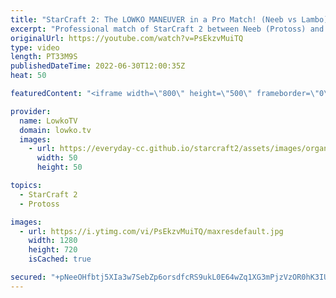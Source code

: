 ```yaml
---
title: "StarCraft 2: The LOWKO MANEUVER in a Pro Match! (Neeb vs Lambo)"
excerpt: "Professional match of StarCraft 2 between Neeb (Protoss) and Lambo (Zerg). This match of SC2 is a relatively passive one, until Neeb gets his Mothership out, at which he points he starts Mass Recalling around the map.  herO vs Rogue: https://youtu.be/rqFbx1bdKgA  Support my work on Patreon: https://www.patreon.com/lowkotv"
originalUrl: https://youtube.com/watch?v=PsEkzvMuiTQ
type: video
length: PT33M9S
publishedDateTime: 2022-06-30T12:00:35Z
heat: 50

featuredContent: "<iframe width=\"800\" height=\"500\" frameborder=\"0\" src=\"https://www.youtube.com/embed/PsEkzvMuiTQ\" allow=\"accelerometer; autoplay; encrypted-media; gyroscope; picture-in-picture\" allowfullscreen></iframe>"

provider:
  name: LowkoTV
  domain: lowko.tv
  images:
    - url: https://everyday-cc.github.io/starcraft2/assets/images/organizations/lowko.tv-50x50.jpg
      width: 50
      height: 50

topics:
  - StarCraft 2
  - Protoss

images:
  - url: https://i.ytimg.com/vi/PsEkzvMuiTQ/maxresdefault.jpg
    width: 1280
    height: 720
    isCached: true

secured: "+pNeeOHfbtj5XIa3w7SebZp6orsdfcRS9ukL0E64wZq1XG3mPjzVzOR0hK3IUYHS2cx/+KUmaLdJF4WHuDaVpvGoG/YdLor+UxkzexL3Z4GS3FC6q+55FuvU40CrlE/YWa/HGECzqMP10BDoDyDyx8UN7Egx7Tep4qJR6Oh3AtrBqimoVYbBk79QdrGhbelbepjXjjEKvhjx4x7qQZO7Au2AHmI5NyG7WS0QhM+8KKsXqvGVSNNLYNqQhETE8FtIwYBxnHRjIN5fBx9zqqAbZ87Tva+zoHXRR+W+iQuq1RekpISFJVpaU19MMl5Ueu5pM8Jso5al2wQFWcALS2kLeMjqqvfGG7VswsynB5pldVeHy0r1rwLCRoYGvyNQjk2BwJ7/UEU0lIuVyMVfingHki9m5UmKa3Q5Gwd76RcIf/c=;1Ig8UcPHWmCD+V6Eb4QnqA=="
---
```


